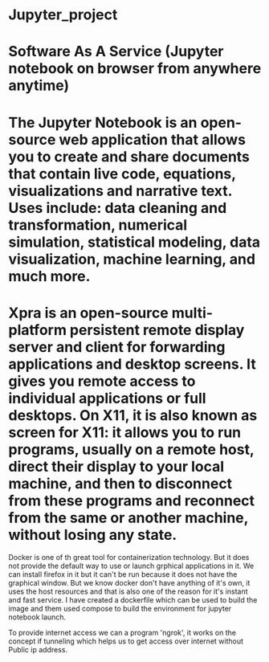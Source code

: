 # Jupyter_project
Software As A Service (Jupyter notebook on browser from anywhere anytime)
==================================================================================================================================
The Jupyter Notebook is an open-source web application that allows you to create and share documents that contain live code, equations, visualizations and narrative text. Uses include: data cleaning and transformation, numerical simulation, statistical modeling, data visualization, machine learning, and much more.
==================================================================================================================================
Xpra is an open-source multi-platform persistent remote display server and client for forwarding applications and desktop screens. It gives you remote access to individual applications or full desktops. On X11, it is also known as screen for X11: it allows you to run programs, usually on a remote host, direct their display to your local machine, and then to disconnect from these programs and reconnect from the same or another machine, without losing any state.
==================================================================================================================================
Docker is one of th great tool for containerization technology. But it does not provide the default way to use or launch grphical applications in it. 
We can install firefox in it but it can't be run because it does not have the graphical window. 
But we know docker don't have anything of it's own, it uses the host resources and that is also one of the reason for it's instant and fast service.
I have created a dockerfile which can be used to build the image and them used compose to build the environment for jupyter notebook launch.

To provide internet access we can a program 'ngrok', it works on the concept if tunneling which helps us to get access over internet without Public ip address.
